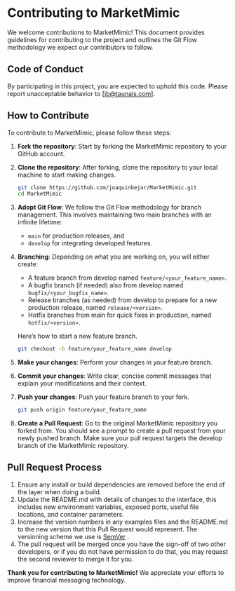 # Contributing to MarketMimic

We welcome contributions to MarketMimic! This document provides guidelines for contributing to the project and outlines the Git Flow methodology we expect our contributors to follow.

## Code of Conduct

By participating in this project, you are expected to uphold this code. Please report unacceptable behavior to [jb@taunais.com].

## How to Contribute

To contribute to MarketMimic, please follow these steps:

1. **Fork the repository**: Start by forking the MarketMimic repository to your GitHub account.

2. **Clone the repository**: After forking, clone the repository to your local machine to start making changes.

   ```bash
   git clone https://github.com/joaquinbejar/MarketMimic.git
   cd MarketMimic
   ```

3. **Adopt Git Flow**: We follow the Git Flow methodology for branch management. This involves maintaining two main branches with an infinite lifetime:
   - `main` for production releases, and
   - `develop` for integrating developed features.

4. **Branching**: Depending on what you are working on, you will either create:
   - A feature branch from develop named `feature/<your_feature_name>`.
   - A bugfix branch (if needed) also from develop named `bugfix/<your_bugfix_name>`.
   - Release branches (as needed) from develop to prepare for a new production release, named `release/<version>`.
   - Hotfix branches from main for quick fixes in production, named `hotfix/<version>`.

   Here’s how to start a new feature branch.

      ```bash
      git checkout -b feature/your_feature_name develop
      ```

5. **Make your changes**: Perform your changes in your feature branch.
6. **Commit your changes**: Write clear, concise commit messages that explain your modifications and their context.
7. **Push your changes**: Push your feature branch to your fork.

    ```bash
    git push origin feature/your_feature_name
    ```
8. **Create a Pull Request**: Go to the original MarketMimic repository you forked from. You should see a prompt to create a pull request from your newly pushed branch. Make sure your pull request targets the develop branch of the MarketMimic repository.

## Pull Request Process

1. Ensure any install or build dependencies are removed before the end of the layer when doing a build.
2. Update the README.md with details of changes to the interface, this includes new environment variables, exposed ports, useful file locations, and container parameters.
3. Increase the version numbers in any examples files and the README.md to the new version that this Pull Request would represent. The versioning scheme we use is [SemVer](http://semver.org/) .
4. The pull request will be merged once you have the sign-off of two other developers, or if you do not have permission to do that, you may request the second reviewer to merge it for you.


**Thank you for contributing to MarketMimic!** We appreciate your efforts to improve financial messaging technology.
